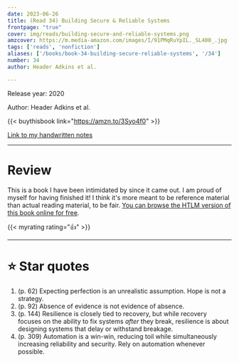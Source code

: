 ```yaml
---
date: 2023-06-26
title: (Read 34) Building Secure & Reliable Systems
frontpage: "true"
cover: img/reads/building-secure-and-reliable-systems.png
amzcover: https://m.media-amazon.com/images/I/91PMqRuYpIL._SL400_.jpg
tags: ['reads', 'nonfiction']
aliases: ['/books/book-34-building-secure-reliable-systems', '/34']
number: 34
author: Header Adkins et al.

---
```


Release year: 2020

Author: Header Adkins et al.

{{< buythisbook link="https://amzn.to/3Syo4f0" >}}

[Link to my handwritten notes](https://drive.google.com/file/d/1AUdo3sCOoKDEKoDXlbP4jpxIc1jKg3g6/view?usp=drive_link)

---

# Review

 This is a book I have been intimidated by since it came out. I am proud
 of myself for having finished it! I think it's more meant to be
 reference material than actual reading material, to be fair. [You can
 browse the HTLM version of this book online for
 free](https://google.github.io/building-secure-and-reliable-systems/raw/toc.html).

{{< myrating rating="👍" >}}

---

# :star: Star quotes

1. (p. 62) Expecting perfection is an unrealistic assumption. Hope is
   not a strategy.
1. (p. 92) Absence of evidence is not evidence of absence.
1. (p. 144) Resilience is closely tied to recovery, but while recovery
   focuses on the ability to fix systems *after* they break, resilience
   is about designing systems that delay or withstand breakage.
1. (p. 309) Automation is a win-win, reducing toil while simultaneously
   increasing reliability and security. Rely on automation whenever
   possible.
